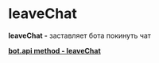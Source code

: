# leaveChat

**leaveChat -** заставляет бота покинуть чат


[**bot.api method - leaveChat**](https://core.telegram.org/bots/api#leavechat)





